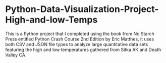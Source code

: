 # Python-Data-Visualization-Project-High-and-low-Temps
This is a Python project that I completed using the book from No Starch Press entitled Python Crash Course 2nd Edition by Eric Matthes, it uses both CSV and JSON file types to analyze large quantitative data sets featuring the high and low temperatures gathered from Sitka AK and Death Valley CA. 
